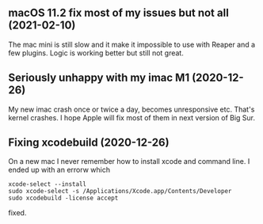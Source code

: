 ## macOS 11.2 fix most of my issues but not all (2021-02-10)
 The mac mini is still slow and it make it impossible to use with Reaper and a few plugins. Logic is working better but still not great.

## Seriously unhappy with my imac M1 (2020-12-26)
 My new imac crash once or twice a day, becomes unresponsive etc. That's kernel crashes. I hope Apple will fix most of them in next version of Big Sur.

## Fixing xcodebuild (2020-12-26)
 On a new mac I never remember how to install xcode and command
 line. I ended up with an errorw which
 ```
 xcode-select --install
 sudo xcode-select -s /Applications/Xcode.app/Contents/Developer
 sudo xcodebuild -license accept
 ```
 fixed.

